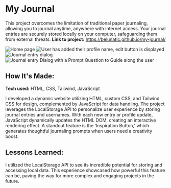 # My Journal
This project overcomes the limitation of traditional paper journaling, allowing you to journal anytime, anywhere with internet access. Your journal entries are securely stored locally on your computer, safeguarding them from external threats.
**Link to project:** https://belunatic.github.io/my-journal/

![Home page](https://github.com/user-attachments/assets/c9f2c860-f59d-4c26-960f-f5e57886e562)
![User has added their profile name, edit button is displayed](https://github.com/user-attachments/assets/fa9dc228-fc4d-43bb-8f33-50d850d359f0)
![Journal entry dialog](https://github.com/user-attachments/assets/63c559ed-6a34-4d50-b19b-f9e23f539b2b)
![Journal entry Dialog with a Prompt Question to Guide along the user](https://github.com/user-attachments/assets/a420130d-86d4-44f1-b7df-9b32c2687ffb)




## How It's Made:

**Tech used:** HTML, CSS, Tailwind, JavaScript

I developed a dynamic website utilizing HTML, custom CSS, and Tailwind CSS for design, complemented by JavaScript for data handling. The project leverages the LocalStorage API to personalize user experience by storing journal entries and usernames. With each new entry or profile update, JavaScript dynamically updates the HTML DOM, creating an interactive rendering effect. A standout feature is the ‘Inspiration Button,’ which generates thoughtful journaling prompts when users need a creativity boost.
## Lessons Learned:

I utilized the LocalStorage API to see its incredible potential for storing and accessing local data. This experience showcased how powerful this feature can be, paving the way for more complex and engaging projects in the future.
<!--
## Examples:
Take a look at these couple examples that I have in my own portfolio:

**Palettable:** https://github.com/alecortega/palettable

**Twitter Battle:** https://github.com/alecortega/twitter-battle

**Patch Panel:** https://github.com/alecortega/patch-panel
-->
